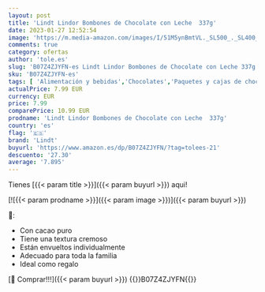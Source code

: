 ```yaml
---
layout: post
title: 'Lindt Lindor Bombones de Chocolate con Leche  337g'
date: 2023-01-27 12:52:54
image: 'https://m.media-amazon.com/images/I/51M5ynBmtVL._SL500_._SL400_.jpg'
comments: true
category: ofertas
author: 'tole.es'
slug: 'B07Z4ZJYFN-es Lindt Lindor Bombones de Chocolate con Leche 337g'
sku: 'B07Z4ZJYFN-es'
tags: [ 'Alimentación y bebidas','Chocolates','Paquetes y cajas de chocolate','Snacks y dulces','bombones','lindt','🇪🇸', ]
actualPrice: 7.99 EUR
currency: EUR
price: 7.99
comparePrice: 10.99 EUR
prodname: 'Lindt Lindor Bombones de Chocolate con Leche  337g'
country: 'es'
flag: '🇪🇸'
brand: 'Lindt'
buyurl: 'https://www.amazon.es/dp/B07Z4ZJYFN/?tag=tolees-21'
descuento: '27.30'
average: '7.895'
---
```


Tienes [{{< param title >}}]({{< param buyurl >}}) aqui!

[![{{< param prodname >}}]({{< param image >}})]({{< param buyurl >}})

🔎:

- Con cacao puro
- Tiene una textura cremoso
- Están envueltos individualmente
- Adecuado para toda la familia
- Ideal como regalo

[🛒 Comprar!!!]({{< param buyurl >}})
{{<world>}}B07Z4ZJYFN{{</world>}}
